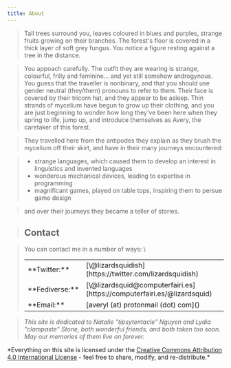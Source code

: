 ```yaml
---
title: About
---
```


> Tall trees surround you, leaves coloured in blues and purples, <span class=lychee title="with rough violet-red skin and a juicy white interior">strange fruits</span> growing on their branches. The forest's floor is covered in a thick layer of soft grey fungus. You notice a figure resting against a tree in the distance.

> You appoach carefully. The outfit they are wearing is strange, colourful, frilly and feminine... and yet still somehow androgynous. You guess that the traveller is 
> <span class="lychee" title="neither man nor woman">nonbinary</span>,
> and that you should use
> <span class="lychee" title="As in 'They went to the shops with their pet snail'">gender neutral (they/them) pronouns</span> 
> to refer to them. Their face is covered by their tricorn hat, and they appear to be asleep. Thin strands of mycelium have begun to grow up their clothing, and you are just beginning to wonder how long they've been here when they spring to life, jump up, and introduce themselves as 
> <span class="lychee" title="/eɪvəɹiː/ AY-var-ee">Avery</span>,
> the caretaker of this forest.

> They travelled here from 
> <span class="lychee" title="Australia">the antipodes</span>
> they explain as they brush the mycelium off their skirt, and have in their many journeys encountered:

> * strange languages, which caused them to develop an interest in
> <span class="lychee" title="the study of languages">linguistics</span> and 
> <span class="lychee" title="also known as conlangs">invented languages</span>
> * wonderous mechanical devices, leading to expertise in 
> <span class="lychee" title="particularly functional programming">programming</span>
> * magnificant games, played on table tops, inspiring them to persue
> <span class="lychee" title="particularly of tabletop story games/RPGs">game design</span>

> and over their journeys they became a 
> <span class="lychee" title="a storyteller">teller of stories</span>.

<div class="heart"></div>

> ## Contact

> You can contact me in a number of ways: \
> <table>
> <tr> <td>**Twitter:**</td><td> [\@lizardsquidish](https://twitter.com/lizardsquidish) </td></tr>
> <tr> <td>**Fediverse:**</td><td> [\@lizardsquid@computerfairi.es](https://computerfairi.es/@lizardsquid) </td></tr>
> <tr> <td>**Email:**</td><td> [averyl (at) protonmail (dot) com]() </td></tr>
> </table>

<div class="heart"></div>

> *This site is dedicated to Natalie "tipsytentacle" Nguyen and Lydia "clampaste" Stone, both wonderful friends, and both taken too soon. May our memories of them live on forever.*

<div class="heart"></div>

<div class="license">
*Everything on this site is licensed under the <a rel="license" href="http://creativecommons.org/licenses/by/4.0/">Creative Commons Attribution 4.0 International License</a> - feel free to share, modify, and re-distribute.*
</div>
